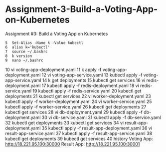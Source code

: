 # Assignment-3-Build-a-Voting-App-on-Kubernetes
Assignment #3: Build a Voting App on Kubernetes


    5  Set-Alias -Name k -Value kubectl
    6  alias k='kubectl'
    7  source ~/.bashrc
    8  k version
    9  nano ~/.bashrc
   10  vi voting-app-deployment.yaml
   11  k apply -f voting-app-deployment.yaml
   12  vi voting-app-service.yaml
   13  kubectl apply -f voting-app-service.yaml
   14  k get deployments
   15  kubectl get services
   16  vi redis-deployment.yaml
   17  kubectl apply -f redis-deployment.yaml
   18  vi redis-service.yaml
   19  kubectl apply -f redis-service.yaml
   20  kubectl get deployments
   21  kubectl get services
   22   vi worker-deployment.yaml
   23  kubectl apply -f worker-deployment.yaml
   24  vi worker-service.yaml
   25  kubectl apply -f worker-service.yaml
   26  kubectl get deployments
   27  kubectl get services
   28  vi db-deployment.yaml
   29  kubectl apply -f db-deployment.yaml
   30  vi db-service.yaml
   31  kubectl apply -f db-service.yaml
   32  kubectl get deployments
   33  kubectl get services
   34  vi result-app-deployment.yaml
   35  kubectl apply -f result-app-deployment.yaml
   36  vi result-app-service.yaml
   37  kubectl apply -f result-app-service.yaml
   38  kubectl get deployments
   39  kubectl get services
   40  history
Voting App: http://18.221.95.100:30000
Result App: http://18.221.95.100:30001


